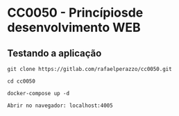 # CC0050 - Princípiosde desenvolvimento WEB

## Testando a aplicação
```
git clone https://gitlab.com/rafaelperazzo/cc0050.git

cd cc0050

docker-compose up -d

Abrir no navegador: localhost:4005

```

